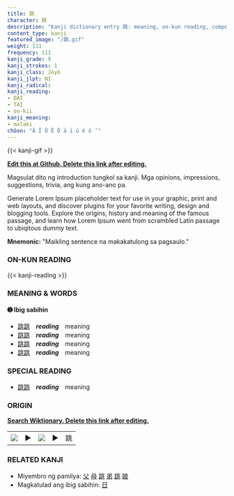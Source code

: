 ```yaml
---
title: 跳
character: 跳
description: "Kanji dictionary entry 跳: meaning, on-kun reading, compounds, origin, related kanji"
content_type: kanji
featured_image: "/跳.gif"
weight: 111
frequency: 111
kanji_grade: 9
kanji_strokes: 1
kanji_class: Jōyō
kanji_jlpt: N1
kanji_radical: 
kanji_reading: 
- DAI
- TAI
- oo-kii
kanji_meaning:
- malaki
chōon: "Ā Ī Ū Ē Ō ā ī ū ē ō ’"
---
```

[//]: # (Don't edit the line below. Kanji animated GIF code is automatically generated.)
{{< kanji-gif >}}

[//]: # (Edit below this line.)

**[Edit this at Github. Delete this link after editing.](https://github.com/tim0g/tim/tree/main/content/kanji/跳/index.md)**

Magsulat dito ng introduction tungkol sa kanji. Mga opinions, impressions, suggestions, trivia, ang kung ano-ano pa.

Generate Lorem Ipsum placeholder text for use in your graphic, print and web layouts, and discover plugins for your favorite writing, design and blogging tools. Explore the origins, history and meaning of the famous passage, and learn how Lorem Ipsum went from scrambled Latin passage to ubiqitous dummy text.
 
**Mnemonic:** "Maikling sentence na makakatulong sa pagsaulo."

### ON-KUN READING

[//]: # (Don't edit the line below. ON-KUN READING code is automatically generated.)
{{< kanji-reading >}}

### MEANING & WORDS

#### ➊ **Ibig sabihin**
  - [跳](../跳)[跳](../跳)　***reading***　meaning
  - [跳](../跳)[跳](../跳)　***reading***　meaning
  - [跳](../跳)[跳](../跳)　***reading***　meaning
  - [跳](../跳)[跳](../跳)　***reading***　meaning

### SPECIAL READING
  - [跳](../跳)[跳](../跳)　***reading***　meaning

### ORIGIN

**[Search Wiktionary. Delete this link after editing.](https://wiktionary.org/wiki/跳)**
<table class="kanji-table"><tr><td>
<img src="60px-跳-bronze.svg.png">
</td><td>▶</td><td>
<img src="60px-跳-oracle.svg.png">
</td><td>▶</td>
<td class="kanji-origin">跳</td>
</tr></table>

### RELATED KANJI
- Miyembro ng pamilya: [父](../父) [母](../母) [跳](../跳) [弟](../弟) [跳](../跳) [娘](../娘)
- Magkatulad ang ibig sabihin: [日](../日)
